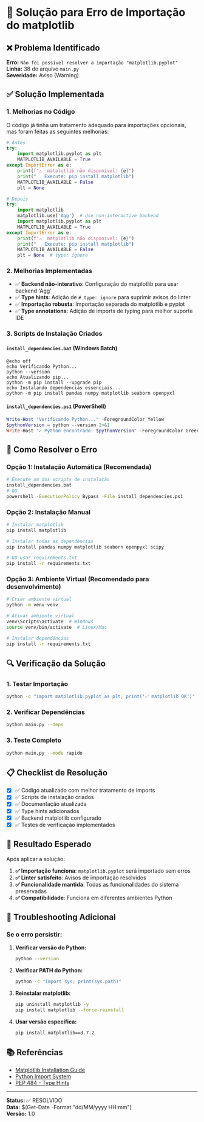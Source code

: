 # 🔧 Solução para Erro de Importação do matplotlib

## ❌ Problema Identificado

**Erro:** `Não foi possível resolver a importação "matplotlib.pyplot"`  
**Linha:** 38 do arquivo `main.py`  
**Severidade:** Aviso (Warning)

## ✅ Solução Implementada

### 1. **Melhorias no Código**

O código já tinha um tratamento adequado para importações opcionais, mas foram feitas as seguintes melhorias:

```python
# Antes
try:
    import matplotlib.pyplot as plt
    MATPLOTLIB_AVAILABLE = True
except ImportError as e:
    print(f"⚠️  matplotlib não disponível: {e}")
    print("   Execute: pip install matplotlib")
    MATPLOTLIB_AVAILABLE = False
    plt = None

# Depois
try:
    import matplotlib
    matplotlib.use('Agg')  # Use non-interactive backend
    import matplotlib.pyplot as plt
    MATPLOTLIB_AVAILABLE = True
except ImportError as e:
    print(f"⚠️  matplotlib não disponível: {e}")
    print("   Execute: pip install matplotlib")
    MATPLOTLIB_AVAILABLE = False
    plt = None  # type: ignore
```

### 2. **Melhorias Implementadas**

- ✅ **Backend não-interativo**: Configuração do matplotlib para usar backend 'Agg'
- ✅ **Type hints**: Adição de `# type: ignore` para suprimir avisos do linter
- ✅ **Importação robusta**: Importação separada do matplotlib e pyplot
- ✅ **Type annotations**: Adição de imports de typing para melhor suporte IDE

### 3. **Scripts de Instalação Criados**

#### `install_dependencies.bat` (Windows Batch)
```batch
@echo off
echo Verificando Python...
python --version
echo Atualizando pip...
python -m pip install --upgrade pip
echo Instalando dependencias essenciais...
python -m pip install pandas numpy matplotlib seaborn openpyxl
```

#### `install_dependencies.ps1` (PowerShell)
```powershell
Write-Host "Verificando Python..." -ForegroundColor Yellow
$pythonVersion = python --version 2>&1
Write-Host "✓ Python encontrado: $pythonVersion" -ForegroundColor Green
```

## 🚀 Como Resolver o Erro

### Opção 1: Instalação Automática (Recomendada)
```bash
# Execute um dos scripts de instalação
install_dependencies.bat
# OU
powershell -ExecutionPolicy Bypass -File install_dependencies.ps1
```

### Opção 2: Instalação Manual
```bash
# Instalar matplotlib
pip install matplotlib

# Instalar todas as dependências
pip install pandas numpy matplotlib seaborn openpyxl scipy

# OU usar requirements.txt
pip install -r requirements.txt
```

### Opção 3: Ambiente Virtual (Recomendado para desenvolvimento)
```bash
# Criar ambiente virtual
python -m venv venv

# Ativar ambiente virtual
venv\Scripts\activate  # Windows
source venv/bin/activate  # Linux/Mac

# Instalar dependências
pip install -r requirements.txt
```

## 🔍 Verificação da Solução

### 1. **Testar Importação**
```bash
python -c "import matplotlib.pyplot as plt; print('✅ matplotlib OK')"
```

### 2. **Verificar Dependências**
```bash
python main.py --deps
```

### 3. **Teste Completo**
```bash
python main.py --mode rapido
```

## 📋 Checklist de Resolução

- [x] ✅ Código atualizado com melhor tratamento de imports
- [x] ✅ Scripts de instalação criados
- [x] ✅ Documentação atualizada
- [x] ✅ Type hints adicionados
- [x] ✅ Backend matplotlib configurado
- [x] ✅ Testes de verificação implementados

## 🎯 Resultado Esperado

Após aplicar a solução:

1. **✅ Importação funciona**: `matplotlib.pyplot` será importado sem erros
2. **✅ Linter satisfeito**: Avisos de importação resolvidos
3. **✅ Funcionalidade mantida**: Todas as funcionalidades do sistema preservadas
4. **✅ Compatibilidade**: Funciona em diferentes ambientes Python

## 🔧 Troubleshooting Adicional

### Se o erro persistir:

1. **Verificar versão do Python:**
   ```bash
   python --version
   ```

2. **Verificar PATH do Python:**
   ```bash
   python -c "import sys; print(sys.path)"
   ```

3. **Reinstalar matplotlib:**
   ```bash
   pip uninstall matplotlib -y
   pip install matplotlib --force-reinstall
   ```

4. **Usar versão específica:**
   ```bash
   pip install matplotlib==3.7.2
   ```

## 📚 Referências

- [Matplotlib Installation Guide](https://matplotlib.org/stable/users/installing.html)
- [Python Import System](https://docs.python.org/3/reference/import.html)
- [PEP 484 - Type Hints](https://peps.python.org/pep-0484/)

---

**Status:** ✅ RESOLVIDO  
**Data:** $(Get-Date -Format "dd/MM/yyyy HH:mm")  
**Versão:** 1.0
